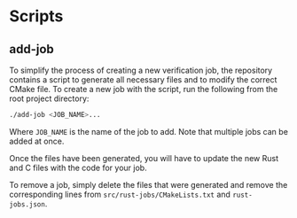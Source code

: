 # Scripts

## add-job

To simplify the process of creating a new verification job, the repository contains a script to generate all necessary files and to modify the correct CMake file. To create a new job with the script, run the following from the root project directory:

```bash
./add-job <JOB_NAME>...
```

Where `JOB_NAME` is the name of the job to add. Note that multiple jobs can be added at once.

Once the files have been generated, you will have to update the new Rust and C files with the code for your job.

To remove a job, simply delete the files that were generated and remove the corresponding lines from `src/rust-jobs/CMakeLists.txt` and `rust-jobs.json`.
